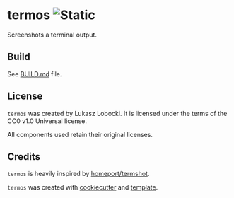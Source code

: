 # termos ![Static](https://img.shields.io/badge/plajta-werwa-chartreuse?style=for-the-badge&labelColor=cyan)

Screenshots a terminal output.

## Build

See [BUILD.md](BUILD.md) file.

## License

`termos` was created by Lukasz Lobocki. It is licensed under the terms of the CC0 v1.0 Universal license.

All components used retain their original licenses.

## Credits

`termos` is heavily inspired by [homeport/termshot](https://github.com/homeport/termshot).

`termos` was created with [cookiecutter](https://cookiecutter.readthedocs.io/en/latest/) and [template](https://github.com/lukasz-lobocki/go-cookiecutter).
